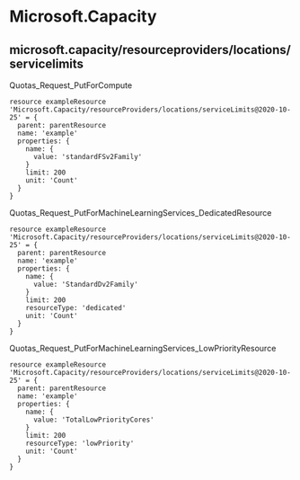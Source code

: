 # Microsoft.Capacity

## microsoft.capacity/resourceproviders/locations/servicelimits

Quotas_Request_PutForCompute
```bicep
resource exampleResource 'Microsoft.Capacity/resourceProviders/locations/serviceLimits@2020-10-25' = {
  parent: parentResource 
  name: 'example'
  properties: {
    name: {
      value: 'standardFSv2Family'
    }
    limit: 200
    unit: 'Count'
  }
}
```

Quotas_Request_PutForMachineLearningServices_DedicatedResource
```bicep
resource exampleResource 'Microsoft.Capacity/resourceProviders/locations/serviceLimits@2020-10-25' = {
  parent: parentResource 
  name: 'example'
  properties: {
    name: {
      value: 'StandardDv2Family'
    }
    limit: 200
    resourceType: 'dedicated'
    unit: 'Count'
  }
}
```

Quotas_Request_PutForMachineLearningServices_LowPriorityResource
```bicep
resource exampleResource 'Microsoft.Capacity/resourceProviders/locations/serviceLimits@2020-10-25' = {
  parent: parentResource 
  name: 'example'
  properties: {
    name: {
      value: 'TotalLowPriorityCores'
    }
    limit: 200
    resourceType: 'lowPriority'
    unit: 'Count'
  }
}
```

